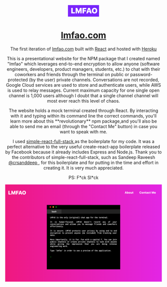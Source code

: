 <div align="center">
  <img alt="Logo" src="https://raw.githubusercontent.com/abdelshok/lmfao/master/assets/images/lmfaoLogo.png" width="100" />
</div>
<h1 align="center">
  <a href="https://vast-ravine-41433.herokuapp.com/" target="_blank">lmfao.com</a>
</h1>
<p align="center">
  The first iteration of <a href="https://vast-ravine-41433.herokuapp.com/" target="_blank">lmfao.com</a> built with <a href="https://reactjs.org/" target="_blank">React</a> and hosted with <a href="https://www.heroku.com/" target="_blank">Heroku</a>
</p>

<p align="center">
  This is a presentational website for the NPM package that I created named "lmfao" which leverages end-to-end encryption to allow anyone (software engineers, developers, product managers, students, etc.) to chat with their coworkers and friends through the terminal on public or password-protected (by the user) private channels. Conversations are not recorded, Google Cloud services are used to store and authenticate users, while AWS is used to relay messages. Current maximum capacity for one single open channel is 1,000 users although I doubt that a single channel channel will most ever reach this level of chaos.
</p>

<p align="center">
  The website holds a mock terminal created through React. By interacting with it and typing within its command line the correct commands, you'll learn more about this **revolutionary** npm package,and you'll also be able to send me an email (through the "Contact Me" button) in case you want to speak with me.
</p>


<p align="center">
  I used <a href="https://github.com/crsandeep/simple-react-full-stack"> simple-react-full-stack </a> as the boilerplate for my code. It was a perfect alternative to the very useful create-react-app boilerplate released by Facebook because it already includes Express and Node.js. Thank you to the contributors of simple-react-full-stack, such as Sandeep Raveesh <a href="https://github.com/crsandeep"> @crsanddeep </a>, for this boilerplate and for putting in the time and effort in creating it. It is very much appreciated.
</p>

<p align="center">
  PS: F*ck Sl*ck
</p>

![demo](https://raw.githubusercontent.com/abdelshok/lmfao/master/assets/images/lmfao.png)